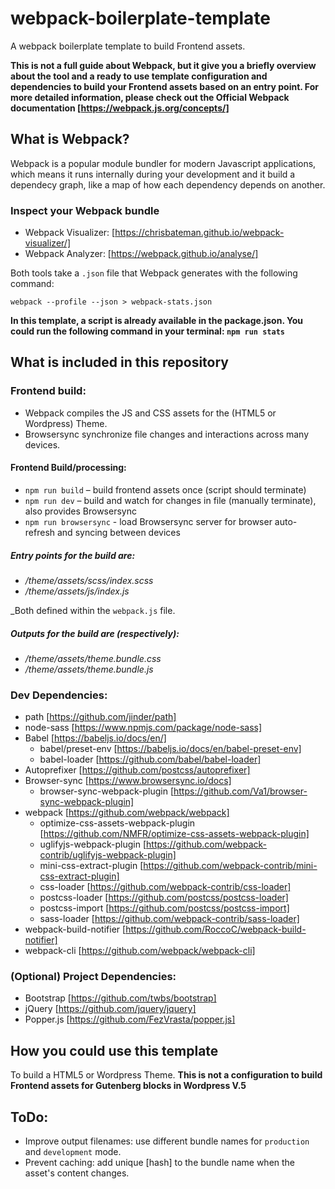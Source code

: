 # webpack-boilerplate-template
A webpack boilerplate template to build Frontend assets.

**This is not a full guide about Webpack, but it give you a briefly overview about the tool and a ready to use template configuration and dependencies to build your Frontend assets based on an entry point. For more detailed information, please check out the Official Webpack documentation [https://webpack.js.org/concepts/]**

## What is Webpack?
Webpack is a popular module bundler for modern Javascript applications, which means it runs internally during your development and it build a dependecy graph, like a map of how each dependency depends on another.

### Inspect your Webpack bundle
- Webpack Visualizer: [https://chrisbateman.github.io/webpack-visualizer/]
- Webpack Analyzer: [https://webpack.github.io/analyse/]

Both tools take a `.json` file that Webpack generates with the following command:

`webpack --profile --json > webpack-stats.json`

**In this template, a script is already available in the package.json. You could run the following command in your terminal: `npm run stats`**

## What is included in this repository

### Frontend build:
- Webpack compiles the JS and CSS assets for the (HTML5 or Wordpress) Theme.
- Browsersync synchronize file changes and interactions across many devices.

#### Frontend Build/processing:

- `npm run build` – build frontend assets once (script should terminate)
- `npm run dev` – build and watch for changes in file (manually terminate), also provides Browsersync
- `npm run browsersync` - load Browsersync server for browser auto-refresh and syncing between devices

##### Entry points for the build are:

- _/theme/assets/scss/index.scss_
- _/theme/assets/js/index.js_

_Both defined within the `webpack.js` file.

##### Outputs for the build are (respectively):

- _/theme/assets/theme.bundle.css_
- _/theme/assets/theme.bundle.js_

### Dev Dependencies:
- path [https://github.com/jinder/path]
- node-sass [https://www.npmjs.com/package/node-sass]
- Babel [https://babeljs.io/docs/en/]
  - babel/preset-env [https://babeljs.io/docs/en/babel-preset-env]
  - babel-loader [https://github.com/babel/babel-loader]
- Autoprefixer [https://github.com/postcss/autoprefixer]
- Browser-sync [https://www.browsersync.io/docs]
  - browser-sync-webpack-plugin [https://github.com/Va1/browser-sync-webpack-plugin]
- webpack [https://github.com/webpack/webpack]
  - optimize-css-assets-webpack-plugin [https://github.com/NMFR/optimize-css-assets-webpack-plugin]
  - uglifyjs-webpack-plugin [https://github.com/webpack-contrib/uglifyjs-webpack-plugin]
  - mini-css-extract-plugin [https://github.com/webpack-contrib/mini-css-extract-plugin]
  - css-loader [https://github.com/webpack-contrib/css-loader]
  - postcss-loader [https://github.com/postcss/postcss-loader]
  - postcss-import [https://github.com/postcss/postcss-import]
  - sass-loader [https://github.com/webpack-contrib/sass-loader]
- webpack-build-notifier [https://github.com/RoccoC/webpack-build-notifier]
- webpack-cli [https://github.com/webpack/webpack-cli]

### (Optional) Project Dependencies:
- Bootstrap [https://github.com/twbs/bootstrap]
- jQuery [https://github.com/jquery/jquery]
- Popper.js [https://github.com/FezVrasta/popper.js]

## How you could use this template
To build a HTML5 or Wordpress Theme.
**This is not a configuration to build Frontend assets for Gutenberg blocks in Wordpress V.5**

## ToDo:
- Improve output filenames: use different bundle names for `production` and `development` mode.
- Prevent caching: add unique [hash] to the bundle name when the asset's content changes. 
